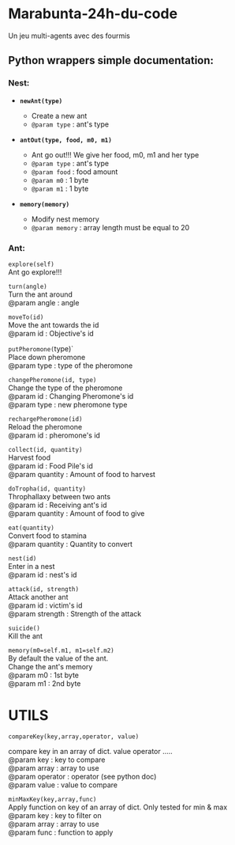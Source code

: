 # Marabunta-24h-du-code
Un jeu multi-agents avec des fourmis

## Python wrappers simple documentation:
### Nest:

- **`newAnt(type)`**
	- Create a new ant  
	- `@param type` : ant's type   


- **`antOut(type, food, m0, m1)`**
	- Ant go out!!! We give her food, m0, m1 and her type
	- `@param type` : ant's type  
	- `@param food` : food amount  
	- `@param m0` : 1 byte
	- `@param m1` : 1 byte  

- **`memory(memory)`**
	- Modify nest memory 
	- `@param memory` : array length must be equal to 20     

### Ant:

`explore(self)`  
Ant go explore!!!  

`turn(angle)`   
Turn the ant around  
@param angle : angle  

`moveTo(id)`  
Move the ant towards the id   
@param id : Objective's id   


`putPheromone(`type)`  
Place down pheromone  
@param type : type of the pheromone  

`changePheromone(id, type)`  
Change the type of the pheromone  
@param id : Changing Pheromone's id  
@param type :  new pheromone type  


`rechargePheromone(id)`  
Reload the pheromone  
@param id : pheromone's id   

`collect(id, quantity)`  
Harvest food  
@param id : Food Pile's id  
@param quantity : Amount of food to harvest  

`doTropha(id, quantity)`  
Throphallaxy between two ants  
@param id : Receiving ant's id  
@param quantity :  Amount of food to give  


`eat(quantity)`  
Convert food to stamina  
@param quantity :  Quantity to convert  

`nest(id)`  
Enter in a nest  
@param id : nest's id  
	
`attack(id, strength)`  
Attack another ant  
@param id : victim's id  
@param strength : Strength of the attack


`suicide()`  
Kill the ant  
	
`memory(m0=self.m1, m1=self.m2)`  
By default the value of the ant.  
Change the ant's memory  
@param m0 : 1st byte  
@param m1 : 2nd byte  

# UTILS  

`compareKey(key,array,operator, value)`  

compare key in an array of dict. value operator .....  
@param key : key to compare  
@param array : array to use  
@param operator : operator (see python doc)  
@param value : value to compare  


	
`minMaxKey(key,array,func)`  
Apply function on key of an array of dict. Only tested for min & max  
@param key : key to filter on  
@param array : array to use  
@param func : function to apply  
